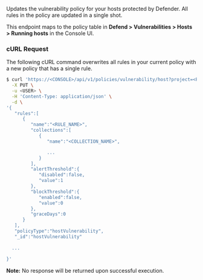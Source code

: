 Updates the vulnerability policy for your hosts protected by Defender.
All rules in the policy are updated in a single shot.

This endpoint maps to the policy table in **Defend > Vulnerabilities > Hosts > Running hosts** in the Console UI.


### cURL Request

The following cURL command overwrites all rules in your current policy with a new policy that has a single rule.

```bash
$ curl 'https://<CONSOLE>/api/v1/policies/vulnerability/host?project=<PROJECT_NAME>' \
  -X PUT \
  -u <USER> \
  -H 'Content-Type: application/json' \
  -d \
'{
   "rules":[
      {
         "name":"<RULE_NAME>",
         "collections":[
            {
               "name":"<COLLECTION_NAME>",

               ...
            }
         ],
         "alertThreshold":{
            "disabled":false,
            "value":1
         },
         "blockThreshold":{
            "enabled":false,
            "value":0
         },
         "graceDays":0
      }
   ],
   "policyType":"hostVulnerability",
   "_id":"hostVulnerability"
  
  ...
  
}'
```

**Note:** No response will be returned upon successful execution.

